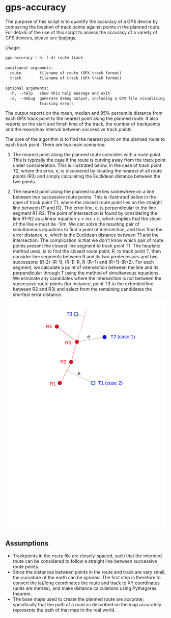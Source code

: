 # gps-accuracy
The purpose of this script is to quantify the accuracy of a GPS device by
comparing the location of track points against points in the planned route. For details of the use of this script to assess the accuracy of a variety of GPS devices, please see [findings](https://robjordan.github.io/gps-accuracy/findings "Findings").

Usage:
```
gps-accuracy [-h] [-d] route track

positional arguments:
  route        filename of route (GPX track format)
  track        filename of track (GPX track format)

optional arguments:
  -h, --help   show this help message and exit
  -d, --debug  generate debug output, including a GPX file visualising
               tracking errors
```
The output reports on the mean, median and 95% percentile distance from each GPX
track point to the nearest point along the planned route. It also reports on the
start and finish time of the track, the number of trackpoints and the mean/max
interval between successive track points. 

The core of the algorithm is to find the nearest point on the planned route to
each track point. There are two main scenarios:

1. The nearest point along the planned route coincides with a route point. This
   is typically the case if the route is curving away from the track point under
   consideration. This is illustrated below, in the case of track point T2,
   where the error, e, is discovered by locating the nearest of all route points
   (R3) and simply calculating the Euclidean distance between the two points. 
  
2. The nearest point along the planned route lies somewhere on a line between
   two successive route points. This is illustrated below in the case of track
   point T1, where the closest route point lies on the straight line between R1
   and R2. The error line, e, is perpendicular to the line segment R1-R2. The
   point of intersection is found by considering the line R1-R2 as a linear
   equation y = mx + c, which implies that the slope of the line e must be -1/m.
   We can solve the resulting pair of simultaneous equations to find a point of
   intersection, and thus find the error distance, e, which is the Euclidean
   distance between T1 and the intersection. The complication is that we don't
   know which pair of route points present the closest line segment to track
   point T1. The heuristic method used, is to find the closest route point, R,
   to track point T, then consider line segments between R and its two
   predecessors and two successors: (R-2)-(R-1),  (R-1)-R, R-(R+1) and
   (R+1)-(R+2). For each segment, we calculate a point of intersection between
   the line and its perpendicular through T using the method of simultaneous
   equations. We eliminate any candidates where the intersection is not between
   the successive route points (for instance, point T3 to the extended line
   between R2 and R3) and select from the remaining candidates the shortest
   error distance.

![Error calculation](./error-illustration.svg)

## Assumptions

* Trackpoints in the `route` file are closely-spaced, such that the intended
  route can be considered to follow a straight line between successive route
  points. 
* Since the distances between points in the route and track are very small, the
  curvature of the earth can be ignored. The first step is therefore to convert
  the lat/long coordinates the route and track to XY coordinates (units are
  metres), and make distance calculations using Pythagoras theorem.
* The base maps used to create the planned route are accurate; specifically that
  the path of a road as described on the map accurately represents the path of
  that map in the real world. 